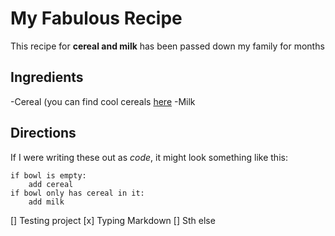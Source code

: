# My Fabulous Recipe
This recipe for **cereal and milk** has been  passed down my family for months

## Ingredients

-Cereal (you can find cool cereals [here](www.example.com/coolcereals)
-Milk

## Directions

If I were writing these out as *code*, it might look something like this:

```
if bowl is empty:
    add cereal
if bowl only has cereal in it:
    add milk
```

[] Testing project
[x] Typing Markdown
[] Sth else
